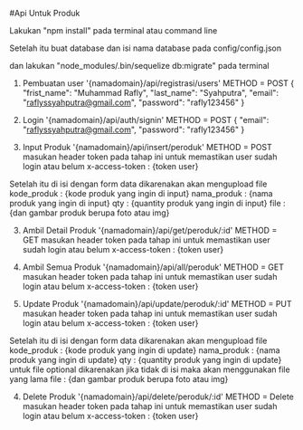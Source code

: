 #Api Untuk Produk

Lakukan "npm install" pada terminal atau command line

Setelah itu buat database dan isi nama database pada config/config.json

dan lakukan "node_modules/.bin/sequelize db:migrate" pada terminal

1. Pembuatan user 
'{namadomain}/api/registrasi/users' METHOD = POST
{
    "frist_name": "Muhammad Rafly",
    "last_name": "Syahputra",
    "email": "raflyssyahputra@gmail.com",
    "password": "rafly123456"
}

2. Login
'{namadomain}/api/auth/signin' METHOD = POST
{
    "email": "raflyssyahputra@gmail.com",
    "password": "rafly123456"
}

3. Input Produk
'{namadomain}/api/insert/peroduk' METHOD = POST
masukan header token pada tahap ini untuk memastikan user sudah login atau belum 
x-access-token : {token user}

Setelah itu di isi dengan form data dikarenakan akan mengupload file
kode_produk : {kode produk yang ingin di input}
nama_produk : {nama produk yang ingin di input}
qty : {quantity produk yang ingin di input}
file : {dan gambar produk berupa foto atau img}

3. Ambil Detail Produk
'{namadomain}/api/get/peroduk/:id' METHOD = GET
masukan header token pada tahap ini untuk memastikan user sudah login atau belum 
x-access-token : {token user}

4. Ambil Semua Produk
'{namadomain}/api/all/peroduk' METHOD = GET
masukan header token pada tahap ini untuk memastikan user sudah login atau belum 
x-access-token : {token user}

5. Update Produk
'{namadomain}/api/update/peroduk/:id' METHOD = PUT
masukan header token pada tahap ini untuk memastikan user sudah login atau belum 
x-access-token : {token user}

Setelah itu di isi dengan form data dikarenakan akan mengupload file
kode_produk : {kode produk yang ingin di update}
nama_produk : {nama produk yang ingin di update}
qty : {quantity produk yang ingin di update}
untuk file optional dikarenakan jika tidak di isi maka akan menggunakan file yang lama
file : {dan gambar produk berupa foto atau img}

4. Delete Produk
'{namadomain}/api/delete/peroduk/:id' METHOD = Delete
masukan header token pada tahap ini untuk memastikan user sudah login atau belum 
x-access-token : {token user}
